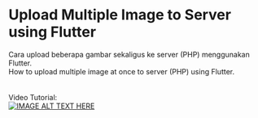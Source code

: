 # Upload Multiple Image to Server using Flutter

Cara upload beberapa gambar sekaligus ke server (PHP) menggunakan Flutter.<br>
How to upload multiple image at once to server (PHP) using Flutter.
<br><br><br>
Video Tutorial:<br>
[![IMAGE ALT TEXT HERE](https://img.youtube.com/vi/PF76dY-mixE/0.jpg)](https://youtu.be/PF76dY-mixE)
